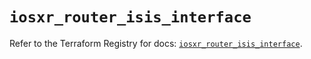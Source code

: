 # `iosxr_router_isis_interface`

Refer to the Terraform Registry for docs: [`iosxr_router_isis_interface`](https://registry.terraform.io/providers/ciscodevnet/iosxr/0.6.0/docs/resources/router_isis_interface).
